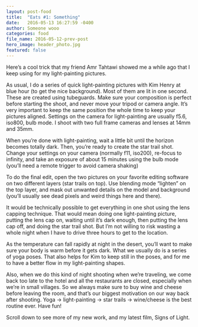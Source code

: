 ```yaml
---
layout: post-food
title:  "Eats #1: Something"
date:   2016-05-13 16:27:59 -0400
author: Someone wooo
categories: food
file_name: 2016-05-12-prev-post
hero_image: header_photo.jpg
featured: false
---
```

Here’s a cool trick that my friend Amr Tahtawi showed me a while ago that I keep using for my light-painting pictures.

As usual, I do a series of quick light-painting pictures with Kim Henry at blue hour (to get the nice background). Most of them are lit in one second. These are created using tubeguards. Make sure your composition is perfect before starting the shoot, and never move your tripod or camera angle. It’s very important to keep the same position the whole time to keep your pictures aligned. Settings on the camera for light-painting are usually f5.6, iso800, bulb mode. I shoot with two full frame cameras and lenses at 14mm and 35mm.

When you’re done with light-painting, wait a little bit until the horizon becomes totally dark. Then, you’re ready to create the star trail shot. Change your settings on your camera (normally f11, iso200), re-focus to infinity, and take an exposure of about 15 minutes using the bulb mode (you’ll need a remote trigger to avoid camera shaking)

To do the final edit, open the two pictures on your favorite editing software on two different layers (star trails on top). Use blending mode “lighten” on the top layer, and mask out unwanted details on the model and background (you’ll usually see dead pixels and weird things here and there).

It would be technically possible to get everything in one shot using the lens capping technique. That would mean doing one light-painting picture, putting the lens cap on, waiting until it’s dark enough, then putting the lens cap off, and doing the star trail shot. But I’m not willing to risk wasting a whole night when I have to drive three hours to get to the location.

As the temperature can fall rapidly at night in the desert, you’ll want to make sure your body is warm before it gets dark. What we usually do is a series of yoga poses. That also helps for Kim to keep still in the poses, and for me to have a better flow in my light-painting shapes.

Also, when we do this kind of night shooting when we’re traveling, we come back too late to the hotel and all the restaurants are closed, especially when we’re in small villages. So we always make sure to buy wine and cheese before leaving the room, and that’s our biggest motivation on our way back after shooting. Yoga -> light-painting -> star trails -> wine/cheese is the best routine ever. Have fun!

Scroll down to see more of my new work, and my latest film, Signs of Light.

<!-- You’ll find this post in your `_posts` directory. Go ahead and edit it and re-build the site to see your changes. You can rebuild the site in many different ways, but the most common way is to run `jekyll serve`, which launches a web server and auto-regenerates your site when a file is updated.

To add new posts, simply add a file in the `_posts` directory that follows the convention `YYYY-MM-DD-name-of-post.ext` and includes the necessary front matter. Take a look at the source for this post to get an idea about how it works.

Jekyll also offers powerful support for code snippets:

{% highlight ruby %}
def print_hi(name)
  puts "Hi, #{name}"
end
print_hi('Tom')
#=> prints 'Hi, Tom' to STDOUT.
{% endhighlight %}

Check out the [Jekyll docs][jekyll-docs] for more info on how to get the most out of Jekyll. File all bugs/feature requests at [Jekyll’s GitHub repo][jekyll-gh]. If you have questions, you can ask them on [Jekyll Talk][jekyll-talk].

[jekyll-docs]: http://jekyllrb.com/docs/home
[jekyll-gh]:   https://github.com/jekyll/jekyll
[jekyll-talk]: https://talk.jekyllrb.com/ -->
